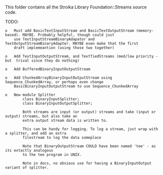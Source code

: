 This folder contains all the Stroika Library Foundation::Streams source code.

TODO:

	o	Must add BasicTextInputStream and BasicTextOutputStream (memory-based). MAYBE. Probably helpful, though could just
		use TextInputStreamBinaryAdapator and TextOutputStreamBinaryAdapter. MAYBE even make that the first
		draft implemeantion (using those two together)

	o	Add TextInputOutputStream, and TextTiedStreams (med/low priority - but  trival since they do nothing)

	o	Add BufferedBinaryInputOutputStream

	o	Add ChunkedArrayBinaryInputOutputStream using Sequence_ChunkedArray, or perhaps even change 
		BasicBinaryInputOutputStream to use Sequence_ChunkedArray

	o	New module Splitter
			class BinaryInputSplitter;
			class BinaryInputOutputSplitter;

			Both streams are input (or output) streams and take (input or output) streams, but also take an 
			extra output stream data is written to.

			This can be handy for logging. To log a stream, just wrap with a splitter, and add an extra
			filestream to log the data someplace

			Note that BinaryOutputStream COULD have been named 'tee' - as its extactly analogous
			to the tee program in UNIX.

			Note in docs, no obvious use for having a BinaryInputOutput variant of splitter.
